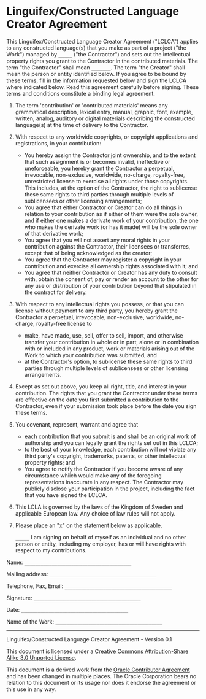 # Linguifex/Constructed Language Creator Agreement #

This Linguifex/Constructed Language Creator Agreement ("LCLCA") applies to any constructed language(s) that you make as part of a project ("the Work") managed by `_____` ("the Contractor") and sets out the intellectual property rights you grant to the Contractor in the contributed materials. The term "the Contractor" shall mean `_______`. The term "the Creator" shall mean the person or entity identified below.
If you agree to be bound by these terms, fill in the information requested below and sign the LCLCA where indicated below. Read this agreement carefully before signing. These terms and conditions constitute a binding legal agreement.

1. The term 'contribution' or 'contributed materials' means any grammatical description, lexical entry, manual, graphic, font, example, written, analog, auditory or digital materials describing the constructed language(s) at the time of delivery to the Contractor.

2. With respect to any worldwide copyrights, or copyright applications and registrations, in your contribution:
   + You hereby assign the Contractor joint ownership, and to the extent that such assignment is or becomes invalid, ineffective or uneforceable, you hereby grant the Contractor a perpetual, irrevocable, non-exclusive, worldwide, no-charge, royalty-free, unrestricted license to exercise all rights under those copyrights. This includes, at the option of the Contractor, the right to sublicense these same rights to third parties through multiple levels of sublicensees or other licensing arrangements;
   + You agree that either Contractor or Creator can do all things in relation to your contribution as if either of them were the sole owner, and if either one makes a derivate work of your contribution, the one who makes the derivate work (or has it made) will be the sole owner of that derivative work;
   + You agree that you will not assert any moral rights in your contribution against the Contractor, their licensees or transferres, except that of being acknowledged as the creator;
   + You agree that the Contractor may register a copyright in your contribution and exercise all ownership rights associated with it; and
   + You agree that neither Contractor or Creator has any duty to consult with, obtain the consent of, pay or render an account to the other for any use or distribution of your contribution beyond that stipulated in the contract for delivery.
   
3. With respect to any intellectual rights you possess, or that you can license without payment to any third party, you hereby grant the Contractor a perpetual, irrevocable, non-exclusive, worldwide, no-charge, royalty-free license to
   + make, have made, use, sell, offer to sell, import, and otherwise transfer your contribution in whole or in part, alone or in combination with or included in any product, work or materials arising out of the Work to which your contribution was submitted, and
   + at the Contractor's option, to sublicense these same rights to third parties through multiple levels of sublicensees or other licensing arrangements.
   
4. Except as set out above, you keep all right, title, and interest in your contribution. The rights that you grant the Contractor under these terms are effective on the date you first submitted a contribution to the Contractor, even if your submission took place before the date you sign these terms.

5. You covenant, represent, warrant and agree that 
   + each contribution that you submit is and shall be an original work of authorship and you can legally grant the rights set out in this LCLCA;
   + to the best of your knowledge, each contribution will not violate any third party's copyright, trademarks, patents, or other intellectual property rights; and 
   + You agree to notify the Contractor if you become aware of any circumstance whiich would make any of the foregoing representations inaccurate in any respect. The Contractor may publicly disclose your participation in the project, including the fact that you have signed the LCLCA.

6. This LCLA is governed by the laws of the Kingdom of Sweden and applicable European law. Any choice of law rules will not apply.

7. Please place an "x" on the statement below as applicable.

	`_____` I am signing on behalf of myself as an individual and no other person or entity, including my employer, has or will have rights with respect to my contributions.



Name: `_______________________________________`

Mailing address: `_______________________________________`

Telephone, Fax, Email: `_______________________________________`

Signature: `_______________________________________`

Date: `_______________________________________`

Name of the Work: `_______________________________________`



-------------------------------------------------------------------------------
Linguifex/Constructed Language Creator Agreement - Version 0.1

This document is licensed under a [Creative Commons Attribution-Share Alike 3.0 Unported License](https://creativecommons.org/licenses/by-sa/3.0/). 

This document is a derived work from the [Oracle Contributor Agreement](http://www.oracle.com/technetwork/oca-405177.pdf) and has been changed in multiple places. The Oracle Corporation bears no relation to this document or its usage nor does it endorse the agreement or this use in any way. 
